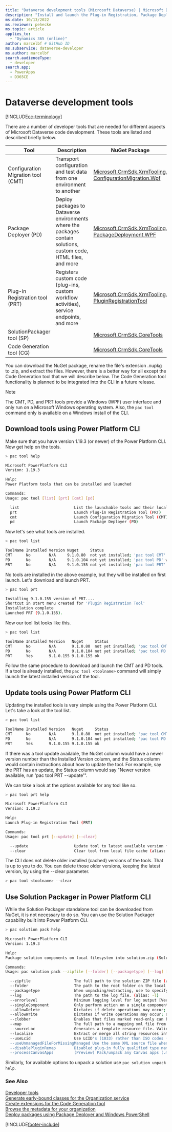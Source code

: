 ```yaml
---
title: "Dataverse development tools (Microsoft Dataverse) | Microsoft Docs"
description: "Install and launch the Plug-in Registration, Package Deployment, and other Dataverse developer tools."
ms.date: 10/13/2022
ms.reviewer: pehecke
ms.topic: article
applies_to: 
  - "Dynamics 365 (online)"
author: marcelbf # GitHub ID
ms.subservice: dataverse-developer
ms.author: marcelbf
search.audienceType: 
  - developer
search.app: 
  - PowerApps
  - D365CE
---
```


# Dataverse development tools

[!INCLUDE[cc-terminology](includes/cc-terminology.md)]

There are a number of developer tools that are needed for different aspects of Microsoft Dataverse code development. These tools are listed and described briefly below.

|Tool|Description|NuGet Package|Documentation|
|-|-|-|-|
|Configuration Migration tool (CMT)|Transport configuration and test data from one environment to another|[Microsoft.CrmSdk.XrmTooling. ConfigurationMigration.Wpf](https://www.nuget.org/packages/Microsoft.CrmSdk.XrmTooling.ConfigurationMigration.Wpf)|[Configuration Migraton tool](/power-platform/alm/configure-and-deploy-tools)|
|Package Deployer (PD)|Deploy packages to Dataverse environments where the packages contain solutions, custom code, HTML files, and more|[Microsoft.CrmSdk.XrmTooling. PackageDeployment.WPF](https://www.nuget.org/packages/Microsoft.CrmSdk.XrmTooling.PackageDeployment.Wpf)|[Deploy a package](/power-platform/alm/package-deployer-tool#deploy-a-package)|
|Plug-in Registration tool (PRT)|Registers custom code (plug-ins, custom workflow activities), service endpoints, and more|[Microsoft.CrmSdk.XrmTooling. PluginRegistrationTool](https://www.nuget.org/packages/Microsoft.CrmSdk.XrmTooling.PluginRegistrationTool)|[Register a plug-in](register-plug-in.md)|
|SolutionPackager tool (SP)||[Microsoft.CrmSdk.CoreTools](https://www.nuget.org/packages/Microsoft.CrmSdk.CoreTools)||
|Code Generation tool (CG)||[Microsoft.CrmSdk.CoreTools](https://www.nuget.org/packages/Microsoft.CrmSdk.CoreTools)||

You can download the NuGet package, rename the file's extension .nupkg to .zip, and extract the files. However, there is a better way for all except the Code Generation tool that we will describe below. The Code Generation tool functionality is planned to be integrated into the CLI in a future release.

> [!NOTE]
> The CMT, PD, and PRT tools provide a Windows (WPF) user interface and only run on a Microsoft Windows operating system. Also, the `pac tool` command only is available on a Windows install of the CLI.

## Download tools using Power Platform CLI

Make sure that you have version 1.19.3 (or newer) of the Power Platform CLI. Now get help on the tools.

```bash
> pac tool help

Microsoft PowerPlatform CLI
Version: 1.19.3

Help: 
Power Platform tools that can be installed and launched

Commands: 
Usage: pac tool [list] [prt] [cmt] [pd]

  list                        List the launchable tools and their local install state and version.
  prt                         Launch Plug-in Registration Tool (PRT)
  cmt                         Launch Configuration Migration Tool (CMT)
  pd                          Launch Package Deployer (PD)
```

Now let's see what tools are installed.

```bash
> pac tool list

ToolName Installed Version Nuget     Status
CMT      No        N/A     9.1.0.80  not yet installed; 'pac tool CMT' will install on first launch
PD       No        N/A     9.1.0.104 not yet installed; 'pac tool PD' will install on first launch
PRT      No        N/A     9.1.0.155 not yet installed; 'pac tool PRT' will install on first launch
```

No tools are installed in the above example, but they will be installed on first launch. Let's download and launch PRT.

```bash
> pac tool prt

Installing 9.1.0.155 version of PRT....
Shortcut in start menu created for 'Plugin Registration Tool'
Installation complete
Launched PRT (9.1.0.155).
```

Now our tool list looks like this.

```bash
> pac tool list

ToolName Installed Version   Nuget     Status
CMT      No        N/A       9.1.0.80  not yet installed; 'pac tool CMT' will install on first launch
PD       No        N/A       9.1.0.104 not yet installed; 'pac tool PD' will install on first launch
PRT      Yes       9.1.0.155 9.1.0.155 ok
```

Follow the same procedure to download and launch the CMT and PD tools. If a tool is already installed, the `pac tool <toolname>` command will simply launch the latest installed version of the tool.

## Update tools using Power Platform CLI

Updating the installed tools is very simple using the Power Platform CLI. Let's take a look at the tool list.

```bash
> pac tool list

ToolName Installed Version   Nuget     Status
CMT      No        N/A       9.1.0.80  not yet installed; 'pac tool CMT' will install on first launch
PD       No        N/A       9.1.0.104 not yet installed; 'pac tool PD' will install on first launch
PRT      Yes       9.1.0.155 9.1.0.155 ok
```

If there was a tool update available, the NuGet column would have a newer version number than the Installed Version column, and the Status column would contain instructions about how to update the tool. For example, say the PRT has an update, the Status column would say "Newer version available, run 'pac tool PRT --update'".

We can take a look at the options available for any tool like so.

```bash
> pac tool prt help

Microsoft PowerPlatform CLI
Version: 1.19.3

Help: 
Launch Plug-in Registration Tool (PRT)

Commands:
Usage: pac tool prt [--update] [--clear]

  --update                    Update tool to latest available version from nuget.org (alias: -u)
  --clear                     Clear tool from local file cache (alias: -c)
```

The CLI does not delete older installed (cached) versions of the tools. That is up to you to do. You can delete those older versions, keeping the latest version, by using the --clear parameter.

```bash
> pac tool <toolname> --clear
```

## Use Solution Packager in Power Platform CLI

While the Solution Packager standalone tool can be downloaded from NuGet, it is not necessary to do so. You can use the Solution Packager capability built into Power Platform CLI.

```bash
> pac solution pack help

Microsoft PowerPlatform CLI
Version: 1.19.3

Help:
Package solution components on local filesystem into solution.zip (SolutionPackager)

Commands:
Usage: pac solution pack --zipfile [--folder] [--packagetype] [--log] [--errorlevel] [--singleComponent] [--allowDelete] [--allowWrite] [--clobber] [--map] [--sourceLoc] [--localize] [--useLcid] [--useUnmanagedFileForMissingManaged] [--disablePluginRemap] [--processCanvasApps]

  --zipfile                   The full path to the solution ZIP file (alias: -z)
  --folder                    The path to the root folder on the local filesystem. When unpacking/extractins, this will be written to, when packing this will be read from. (alias: -f)
  --packagetype               When unpacking/extracting, use to specify dual Managed and Unmanaged operation. When packing, use to specify Managed or Unmanaged from a previous unpack 'Both'. Can be: 'Unmanaged', 'Managed' or 'Both'; default: 'Unmanaged' (alias: -p) 
  --log                       The path to the log file. (alias: -l)
  --errorlevel                Minimum logging level for log output [Verbose|Info|Warning|Error|Off]; default: Info (alias: -e)       
  --singleComponent           Only perform action on a single component type [WebResource|Plugin|Workflow|None]; default: None. (alias: -sc)
  --allowDelete               Dictates if delete operations may occur; default: false. (alias: -ad)
  --allowWrite                Dictates if write operations may occur; default: false. (alias: -aw)
  --clobber                   Enables that files marked read-only can be deleted or overwritten; default: false. (alias: -c)
  --map                       The full path to a mapping xml file from which to read component folders to pack. (alias: -m)
  --sourceLoc                 Generates a template resource file. Valid only on Extract. Possible Values are auto or an LCID/ISO code of the language you wish to export. When Present, this will extract the string resources from the given locale as a neutral .resx. If auto or just the long or short form of the switch is specified the base locale for the solution will be used. (alias: -src)        
  --localize                  Extract or merge all string resources into .resx files. (alias: -loc)
  --useLcid                   Use LCID's (1033) rather than ISO codes (en-US) for language files. (alias: -lcid)
  --useUnmanagedFileForMissingManaged Use the same XML source file when packaging for Managed and only Unmanaged XML file is found; applies to AppModuleSiteMap, AppModuleMap, FormXml files (alias: -same)
  --disablePluginRemap        Disabled plug-in fully qualified type name remapping. default: false (alias: -dpm)
  --processCanvasApps         (Preview) Pack/unpack any Canvas apps (.msapp) while processing the solution. default: false (alias: -pca)
```

Similarly, for available options to unpack a solution use `pac solution unpack help`.

### See Also

[Developer tools](developer-tools.md)  
[Generate early-bound classes for the Organization service](org-service/generate-early-bound-classes.md)  
[Create extensions for the Code Generation tool](org-service/extend-code-generation-tool.md)  
[Browse the metadata for your organization](browse-your-metadata.md)  
[Deploy packages using Package Deployer and Windows PowerShell](/power-platform/admin/deploy-packages-using-package-deployer-windows-powershell)

[!INCLUDE[footer-include](../../includes/footer-banner.md)]
